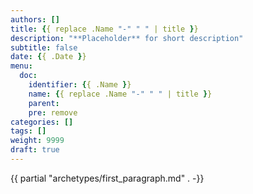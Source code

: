 ```yaml
---
authors: []
title: {{ replace .Name "-" " " | title }}
description: "**Placeholder** for short description"
subtitle: false
date: {{ .Date }} 
menu:
  doc:
    identifier: {{ .Name }} 
    name: {{ replace .Name "-" " " | title }}
    parent: 
    pre: remove
categories: []
tags: []
weight: 9999
draft: true
---
```


{{ partial "archetypes/first_paragraph.md" . -}} <!--more-->
